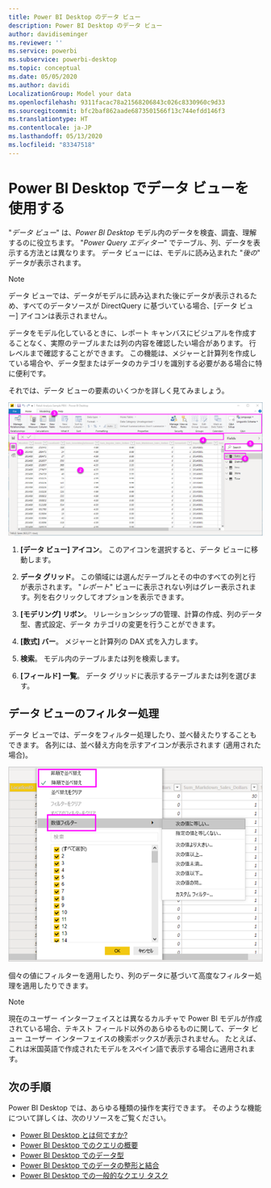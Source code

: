 ```yaml
---
title: Power BI Desktop のデータ ビュー
description: Power BI Desktop のデータ ビュー
author: davidiseminger
ms.reviewer: ''
ms.service: powerbi
ms.subservice: powerbi-desktop
ms.topic: conceptual
ms.date: 05/05/2020
ms.author: davidi
LocalizationGroup: Model your data
ms.openlocfilehash: 9311facac78a21568206843c026c8330960c9d33
ms.sourcegitcommit: bfc2baf862aade6873501566f13c744efdd146f3
ms.translationtype: HT
ms.contentlocale: ja-JP
ms.lasthandoff: 05/13/2020
ms.locfileid: "83347518"
---
```

# <a name="work-with-data-view-in-power-bi-desktop"></a>Power BI Desktop でデータ ビューを使用する

"*データ ビュー*" は、*Power BI Desktop* モデル内のデータを検査、調査、理解するのに役立ちます。 "*Power Query エディター*" でテーブル、列、データを表示する方法とは異なります。 データ ビューには、モデルに読み込まれた "*後の*" データが表示されます。

> [!NOTE]
> データ ビューでは、データがモデルに読み込まれた後にデータが表示されるため、すべてのデータソースが DirectQuery に基づいている場合、[データ ビュー] アイコンは表示されません。 

データをモデル化しているときに、レポート キャンバスにビジュアルを作成することなく、実際のテーブルまたは列の内容を確認したい場合があります。 行レベルまで確認することができます。 この機能は、メジャーと計算列を作成している場合や、データ型またはデータのカテゴリを識別する必要がある場合に特に便利です。

それでは、データ ビューの要素のいくつかを詳しく見てみましょう。

![Power BI Desktop のデータ ビュー](media/desktop-data-view/dataview_fullscreen.png)

1. **[データ ビュー] アイコン**。 このアイコンを選択すると、データ ビューに移動します。

2. **データ グリッド**。 この領域には選んだテーブルとその中のすべての列と行が表示されます。 "*レポート*" ビューに表示されない列はグレー表示されます。列を右クリックしてオプションを表示できます。

3. **[モデリング] リボン**。 リレーションシップの管理、計算の作成、列のデータ型、書式設定、データ カテゴリの変更を行うことができます。

4. **[数式] バー**。 メジャーと計算列の DAX 式を入力します。

5. **検索**。 モデル内のテーブルまたは列を検索します。

6. **[フィールド] 一覧**。 データ グリッドに表示するテーブルまたは列を選びます。

## <a name="filtering-in-data-view"></a>データ ビューのフィルター処理

データ ビューでは、データをフィルター処理したり、並べ替えたりすることもできます。 各列には、並べ替え方向を示すアイコンが表示されます (適用された場合)。

![Power BI Desktop のデータ ビューの並べ替えとフィルター処理](media/desktop-data-view/dataview_sort-and-filter.png)

個々の値にフィルターを適用したり、列のデータに基づいて高度なフィルター処理を適用したりできます。

> [!NOTE]
> 現在のユーザー インターフェイスとは異なるカルチャで Power BI モデルが作成されている場合、テキスト フィールド以外のあらゆるものに関して、データ ビュー ユーザー インターフェイスの検索ボックスが表示されません。 たとえば、これは米国英語で作成されたモデルをスペイン語で表示する場合に適用されます。


## <a name="next-steps"></a>次の手順

Power BI Desktop では、あらゆる種類の操作を実行できます。 そのような機能について詳しくは、次のリソースをご覧ください。

* [Power BI Desktop とは何ですか?](../fundamentals/desktop-what-is-desktop.md)
* [Power BI Desktop でのクエリの概要](../transform-model/desktop-query-overview.md)
* [Power BI Desktop でのデータ型](desktop-data-types.md)
* [Power BI Desktop でのデータの整形と結合](desktop-shape-and-combine-data.md)
* [Power BI Desktop での一般的なクエリ タスク](../transform-model/desktop-common-query-tasks.md)
